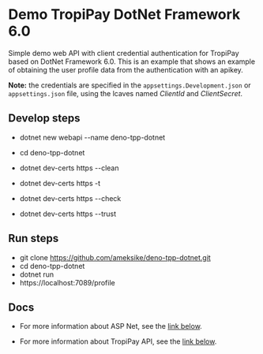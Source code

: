 # Demo TropiPay DotNet Framework 6.0
Simple demo web API with client credential authentication for TropiPay based on DotNet Framework 6.0. This is an example that shows an example of obtaining the user profile data from the authentication with an apikey.

**Note:** the credentials are specified in the ```appsettings.Development.json``` or ```appsettings.json``` file, using the lcaves named *ClientId* and *ClientSecret*.

## Develop steps 
- dotnet new webapi --name deno-tpp-dotnet
- cd deno-tpp-dotnet

- dotnet dev-certs https --clean
- dotnet dev-certs https -t
- dotnet dev-certs https --check
- dotnet dev-certs https --trust

## Run steps 
- git clone https://github.com/ameksike/deno-tpp-dotnet.git
- cd deno-tpp-dotnet
- dotnet run 
- https://localhost:7089/profile

## Docs
- For more information about ASP Net, see the [link below](https://docs.microsoft.com/en-us/aspnet/core/tutorials/first-web-api?view=aspnetcore-6.0&tabs=visual-studio-code).

- For more information about TropiPay API, see the [link below](https://tpp.stoplight.io/docs/tropipay-api-doc/ZG9jOjEwMDY4ODg3-getting-started).

